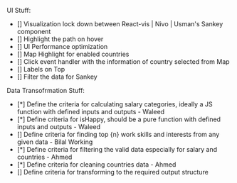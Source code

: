 UI Stuff:
- [] Visualization lock down between React-vis | Nivo | Usman's Sankey component
- [] Highlight the path on hover
- [] UI Performance optimization
- [] Map Highlight for enabled countries
- [] Click event handler with the information of country selected from Map
- [] Labels on Top
- [] Filter the data for Sankey

Data Transofrmation Stuff:
- [*] Define the criteria for calculating salary categories, ideally a JS function with defined inputs and outputs - Waleed
- [*] Define criteria for isHappy, should be a pure function with defined inputs and outputs - Waleed
- [] Define criteria for finding top {n} work skills and interests from any given data - Bilal Working
- [*] Define criteria for filtering the valid data especially for salary and countries - Ahmed
- [*] Define criteria for cleaning countries data - Ahmed
- [] Define criteria for transforming to the required output structure

